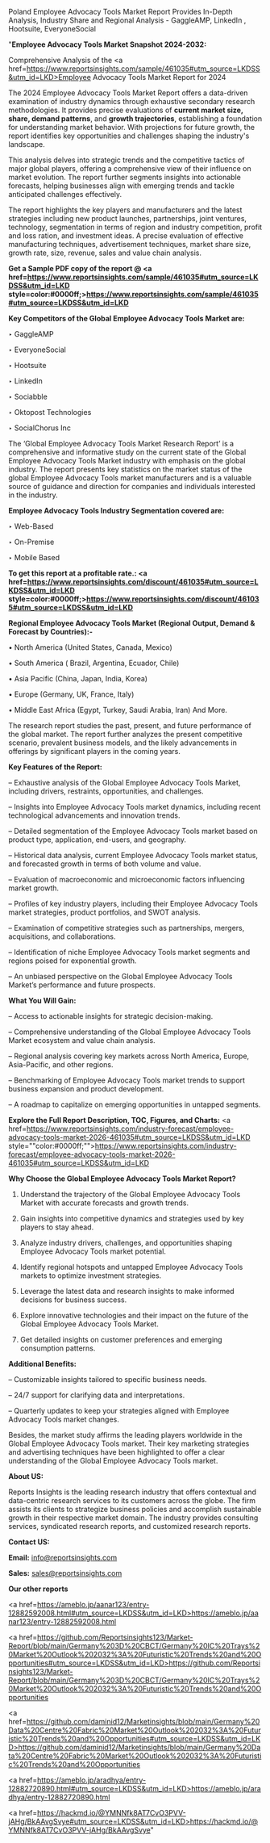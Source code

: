 Poland Employee Advocacy Tools Market Report Provides In-Depth Analysis, Industry Share and Regional Analysis - GaggleAMP, LinkedIn , Hootsuite, EveryoneSocial

"<strong>Employee Advocacy Tools Market Snapshot 2024-2032:</strong>

Comprehensive Analysis of the <a href=https://www.reportsinsights.com/sample/461035#utm_source=LKDSS&utm_id=LKD>Employee Advocacy Tools Market</a> Report for 2024

The 2024 Employee Advocacy Tools Market Report offers a data-driven examination of industry dynamics through exhaustive secondary research methodologies. It provides precise evaluations of <strong>current market size, share, demand patterns</strong>, and <strong>growth trajectories</strong>, establishing a foundation for understanding market behavior. With projections for future growth, the report identifies key opportunities and challenges shaping the industry's landscape.

This analysis delves into strategic trends and the competitive tactics of major global players, offering a comprehensive view of their influence on market evolution. The report further segments insights into actionable forecasts, helping businesses align with emerging trends and tackle anticipated challenges effectively.

The report highlights the key players and manufacturers and the latest strategies including new product launches, partnerships, joint ventures, technology, segmentation in terms of region and industry competition, profit and loss ration, and investment ideas. A precise evaluation of effective manufacturing techniques, advertisement techniques, market share size, growth rate, size, revenue, sales and value chain analysis.

<strong>Get a Sample PDF copy of the report @ <a href=https://www.reportsinsights.com/sample/461035#utm_source=LKDSS&utm_id=LKD style=color:#0000ff;>https://www.reportsinsights.com/sample/461035#utm_source=LKDSS&utm_id=LKD</a></strong>

<strong>Key Competitors of the Global Employee Advocacy Tools Market are:</strong>

‣ GaggleAMP

‣ EveryoneSocial

‣ Hootsuite

‣ LinkedIn 

‣ Sociabble

‣ Oktopost Technologies

‣ SocialChorus Inc

The ‘Global Employee Advocacy Tools Market Research Report’ is a comprehensive and informative study on the current state of the Global Employee Advocacy Tools Market industry with emphasis on the global industry. The report presents key statistics on the market status of the global Employee Advocacy Tools market manufacturers and is a valuable source of guidance and direction for companies and individuals interested in the industry.

<strong>Employee Advocacy Tools Industry Segmentation covered are:</strong>

‣ Web-Based

‣ On-Premise

‣ Mobile Based

<strong>To get this report at a profitable rate.: <a href=https://www.reportsinsights.com/discount/461035#utm_source=LKDSS&utm_id=LKD style=color:#0000ff;>https://www.reportsinsights.com/discount/461035#utm_source=LKDSS&utm_id=LKD</a></strong>

<strong>Regional Employee Advocacy Tools Market (Regional Output, Demand &amp; Forecast by Countries):-</strong>

• North America (United States, Canada, Mexico)

• South America ( Brazil, Argentina, Ecuador, Chile)

• Asia Pacific (China, Japan, India, Korea)

• Europe (Germany, UK, France, Italy)

• Middle East Africa (Egypt, Turkey, Saudi Arabia, Iran) And More.

The research report studies the past, present, and future performance of the global market. The report further analyzes the present competitive scenario, prevalent business models, and the likely advancements in offerings by significant players in the coming years.

<strong>Key Features of the Report:</strong>

– Exhaustive analysis of the Global Employee Advocacy Tools Market, including drivers, restraints, opportunities, and challenges.

– Insights into Employee Advocacy Tools market dynamics, including recent technological advancements and innovation trends.

– Detailed segmentation of the Employee Advocacy Tools market based on product type, application, end-users, and geography.

– Historical data analysis, current Employee Advocacy Tools market status, and forecasted growth in terms of both volume and value.

– Evaluation of macroeconomic and microeconomic factors influencing market growth.

– Profiles of key industry players, including their Employee Advocacy Tools market strategies, product portfolios, and SWOT analysis.

– Examination of competitive strategies such as partnerships, mergers, acquisitions, and collaborations.

– Identification of niche Employee Advocacy Tools market segments and regions poised for exponential growth.

– An unbiased perspective on the Global Employee Advocacy Tools Market’s performance and future prospects.

<strong>What You Will Gain:</strong>

– Access to actionable insights for strategic decision-making.

– Comprehensive understanding of the Global Employee Advocacy Tools Market ecosystem and value chain analysis.

– Regional analysis covering key markets across North America, Europe, Asia-Pacific, and other regions.

– Benchmarking of Employee Advocacy Tools market trends to support business expansion and product development.

– A roadmap to capitalize on emerging opportunities in untapped segments.

<strong>Explore the Full Report Description, TOC, Figures, and Charts:</strong>
<a href=https://www.reportsinsights.com/industry-forecast/employee-advocacy-tools-market-2026-461035#utm_source=LKDSS&utm_id=LKD style=""color:#0000ff;"">https://www.reportsinsights.com/industry-forecast/employee-advocacy-tools-market-2026-461035#utm_source=LKDSS&utm_id=LKD</a>

<strong>Why Choose the Global Employee Advocacy Tools Market Report?</strong>

1. Understand the trajectory of the Global Employee Advocacy Tools Market with accurate forecasts and growth trends.

2. Gain insights into competitive dynamics and strategies used by key players to stay ahead.

3. Analyze industry drivers, challenges, and opportunities shaping Employee Advocacy Tools market potential.

4. Identify regional hotspots and untapped Employee Advocacy Tools markets to optimize investment strategies.

5. Leverage the latest data and research insights to make informed decisions for business success.

6. Explore innovative technologies and their impact on the future of the Global Employee Advocacy Tools Market.

7. Get detailed insights on customer preferences and emerging consumption patterns.

<strong>Additional Benefits:</strong>

– Customizable insights tailored to specific business needs.

– 24/7 support for clarifying data and interpretations.

– Quarterly updates to keep your strategies aligned with Employee Advocacy Tools market changes.

Besides, the market study affirms the leading players worldwide in the Global Employee Advocacy Tools market. Their key marketing strategies and advertising techniques have been highlighted to offer a clear understanding of the Global Employee Advocacy Tools market.

<strong><strong>About US</strong>:</strong>

Reports Insights is the leading research industry that offers contextual and data-centric research services to its customers across the globe. The firm assists its clients to strategize business policies and accomplish sustainable growth in their respective market domain. The industry provides consulting services, syndicated research reports, and customized research reports.

<strong>Contact US:</strong>

<p class=><b>Email:</b> <a href=mailto:info@reportsinsights.com>info@reportsinsights.com</a></p>
<p class=><b>Sales:</b> <a href=mailto:sales@reportsinsights.com>sales@reportsinsights.com</a></p>

<strong>Our other reports</strong>

<a href=https://ameblo.jp/aanar123/entry-12882592008.html#utm_source=LKDSS&utm_id=LKD>https://ameblo.jp/aanar123/entry-12882592008.html</a>

<a href=https://github.com/Reportsinsights123/Market-Report/blob/main/Germany%203D%20CBCT/Germany%20IC%20Trays%20Market%20Outlook%202032%3A%20Futuristic%20Trends%20and%20Opportunities#utm_source=LKDSS&utm_id=LKD>https://github.com/Reportsinsights123/Market-Report/blob/main/Germany%203D%20CBCT/Germany%20IC%20Trays%20Market%20Outlook%202032%3A%20Futuristic%20Trends%20and%20Opportunities</a>

<a href=https://github.com/daminid12/Marketinsights/blob/main/Germany%20Data%20Centre%20Fabric%20Market%20Outlook%202032%3A%20Futuristic%20Trends%20and%20Opportunities#utm_source=LKDSS&utm_id=LKD>https://github.com/daminid12/Marketinsights/blob/main/Germany%20Data%20Centre%20Fabric%20Market%20Outlook%202032%3A%20Futuristic%20Trends%20and%20Opportunities</a>

<a href=https://ameblo.jp/aradhya/entry-12882720890.html#utm_source=LKDSS&utm_id=LKD>https://ameblo.jp/aradhya/entry-12882720890.html</a>

<a href=https://hackmd.io/@YMNNfk8AT7CvO3PVV-jAHg/BkAAvgSvye#utm_source=LKDSS&utm_id=LKD>https://hackmd.io/@YMNNfk8AT7CvO3PVV-jAHg/BkAAvgSvye</a>"
